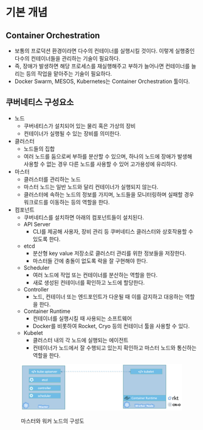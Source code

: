 # 기본 개념

## Container Orchestration

* 보통의 프로덕션 환경이라면 다수의 컨테이너를 실행시킬 것이다. 이렇게 실행중인 다수의 컨테이너들을 관리하는 기술이 필요하다.
* 즉, 장애가 발생하면 해당 프로세스를 재실행해주고 부하가 늘어나면 컨테이너를 늘리는 등의 작업을 맡아주는 기술이 필요하다.
* Docker Swarm, MESOS, Kubernetes는 Container Orchestration 툴이다.

## 쿠버네티스 구성요소

* 노드
  * 쿠버네티스가 설치되어 있는 물리 혹은 가상의 장비
  * 컨테이너가 실행될 수 있는 장비를 의미한다.
* 클러스터
  * 노드들의 집합
  * 여러 노드를 둠으로써 부하를 분산할 수 있으며, 하나의 노드에 장애가 발생해 사용할 수 없는 경우 다른 노드를 사용할 수 있어 고가용성에 유리하다.
* 마스터
  * 클러스터를 관리하는 노드
  * 마스터 노드는 일반 노드와 달리 컨테이너가 실행되지 않는다.
  * 클러스터에 속하는 노드의 정보를 가지며, 노드들을 모니터링하며 실패할 경우 워크로드를 이동하는 등의 역할을 한다.
* 컴포넌트
  * 쿠버네티스를 설치하면 아래의 컴포넌트들이 설치된다.
  * API Server
    * CLI를 제공해 사용자, 장비 관리 등 쿠버네티스 클러스터와 상호작용할 수 있도록 한다.
  * etcd
    * 분산형 key value 저장소로 클러스터 관리를 위한 정보들을 저장한다.
    * 마스터들 간에 충돌이 없도록 락을 잘 구현해야 한다.
  * Scheduler
    * 여러 노드에 작업 또는 컨테이너를 분산하는 역할을 한다.
    * 새로 생성된 컨테이너를 확인하고 노드에 할당한다.
  * Controller
    * 노드, 컨테이너 또는 엔드포인트가 다운될 때 이를 감지하고 대응하는 역할을 한다.
  * Container Runtime
    * 컨테이너를 실행시킬 때 사용되는 소프트웨어
    * Docker를 비롯하여 Rocket, Cryo 등의 컨테이너 툴을 사용할 수 있다.
  * Kubelet
    * 클러스터 내의 각 노드에 실행되는 에이전트
    * 컨테이너가 노드에서 잘 수행되고 있는지 확인하고 마스터 노드와 통신하는 역할을 한다.

<figure><img src="../../.gitbook/assets/image (1) (1) (1) (1) (1) (1) (1) (1) (1).png" alt=""><figcaption><p>마스터와 워커 노드의 구성도</p></figcaption></figure>
